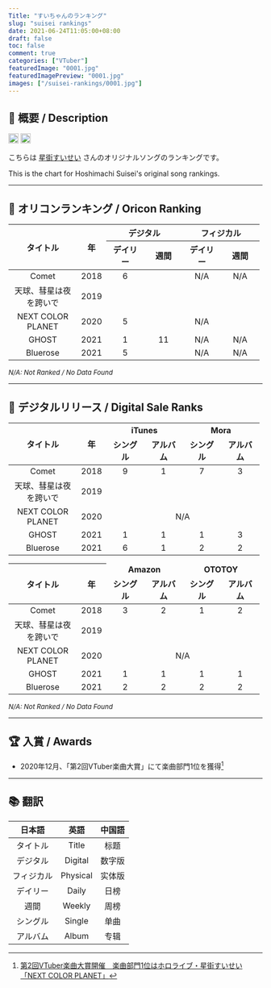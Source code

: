 ```yaml
---
Title: "すいちゃんのランキング"
slug: "suisei rankings"
date: 2021-06-24T11:05:00+08:00
draft: false
toc: false
comment: true
categories: ["VTuber"]
featuredImage: "0001.jpg"
featuredImagePreview: "0001.jpg"
images: ["/suisei-rankings/0001.jpg"]
---
```


## :memo: 概要 / Description

<a href="https://twitter.com/suisei_hosimati"><img src="https://img.shields.io/badge/Twitter-@suisei__hosimati-0075bd?style=flat-square&logo=twitter" height="20"></img></a> <a href="https://www.youtube.com/channel/UC5CwaMl1eIgY8h02uZw7u8A"><img src="https://img.shields.io/badge/YouTube-Suisei%20Channel-d40000?style=flat-square&logo=youtube" height="20"></img></a>

こちらは [星街すいせい](https://twitter.com/suisei_hosimati) さんのオリジナルソングのランキングです。

This is the chart for Hoshimachi Suisei's original song rankings.

<!--more-->

---

## 🌟 オリコンランキング / Oricon Ranking

<table>
	<colgroup span="6"></colgroup>
	<thead>
	<tr>
		<th rowspan=2 align="center" valign=middle width=120pt><b>タイトル</b></th>
		<th rowspan=2 align="center" valign=middle width=20pt><b>年</b></th>
		<th colspan=2 align="center" valign=middle><b>デジタル</b></th>
		<th colspan=2 align="center" valign=middle><b>フィジカル</b></th>
	</tr>
	<tr>
		<th align="center" valign=middle width=60pt><b>デイリー</b></th>
		<th align="center" valign=middle width=60pt><b>週間</b></th>
		<th align="center" valign=middle width=60pt><b>デイリー</b></th>
		<th align="center" valign=middle width=60pt><b>週間</b></th>
	</tr>
	</thead>
	<tr>
		<td align="center" valign=middle>Comet</td>
		<td align="center" valign=middle>2018</td>
		<td align="center" valign=middle>6</td> <!--デジタル デイリー-->
		<td align="center" valign=middle></td> <!--デジタル 週間-->
		<td align="center" valign=middle>N/A</td> <!--フィジカル デイリー-->
		<td align="center" valign=middle>N/A</td> <!--フィジカル 週間-->
	</tr>
    <tr>
		<td align="center" valign=middle>天球、彗星は夜を跨いで</td>
		<td align="center" valign=middle>2019</td>
		<td align="center" valign=middle></td> <!--デジタル デイリー-->
		<td align="center" valign=middle></td> <!--デジタル 週間-->
		<td align="center" valign=middle></td> <!--フィジカル デイリー-->
		<td align="center" valign=middle></td> <!--フィジカル 週間-->
	</tr>
	<tr>
		<td align="center" valign=middle>NEXT COLOR PLANET</td>
		<td align="center" valign=middle>2020</td>
		<td align="center" valign=middle>5</td>
		<td align="center" valign=middle colspan=3>N/A</td>
	</tr>
	<tr>
		<td align="center" valign=middle>GHOST</td>
		<td align="center" valign=middle>2021</td>
		<td align="center" valign=middle>1</td> <!--デジタル デイリー-->
		<td align="center" valign=middle>11</td> <!--デジタル 週間-->
		<td align="center" valign=middle>N/A</td> <!--フィジカル デイリー-->
		<td align="center" valign=middle>N/A</td> <!--フィジカル 週間-->
	</tr>
	<tr>
		<td align="center" valign=middle>Bluerose</td>
		<td align="center" valign=middle>2021</td>
		<td align="center" valign=middle>5</td> <!--デジタル デイリー-->
		<td align="center" valign=middle></td> <!--デジタル 週間-->
		<td align="center" valign=middle>N/A</td> <!--フィジカル デイリー-->
		<td align="center" valign=middle>N/A</td> <!--フィジカル 週間-->
	</tr>
</table>

<font size="2">*N/A: Not Ranked / No Data Found*</font>

---

## 🌃 デジタルリリース / Digital Sale Ranks

<table>
	<colgroup span="6"></colgroup>
	<thead>
	<tr>
		<th rowspan=2 align="center" valign=middle width=120pt><b>タイトル</b></th>
		<th rowspan=2 align="center" valign=middle width=20pt><b>年</b></th>
		<th colspan=2 align="center" valign=middle><b>iTunes</b></th>
		<th colspan=2 align="center" valign=middle><b>Mora</b></th>
    </tr>
	<tr>
		<td align="center" valign=middle width=60pt><b>シングル</b></td>
		<td align="center" valign=middle width=60pt><b>アルバム</b></td>
		<td align="center" valign=middle width=60pt><b>シングル</b></td>
		<td align="center" valign=middle width=60pt><b>アルバム</b></td>
	</tr>
	</thead>
	<tr>
		<td align="center" valign=middle>Comet</td>
		<td align="center" valign=middle>2018</td>
		<td align="center" valign=middle>9</td> <!--iTunes シングル-->
		<td align="center" valign=middle>1</td> <!--iTunes アルバム-->
		<td align="center" valign=middle>7</td> <!--Mora シングル-->
		<td align="center" valign=middle>3</td> <!--Mora アルバム-->
	</tr>
    <tr>
		<td align="center" valign=middle>天球、彗星は夜を跨いで</td>
		<td align="center" valign=middle>2019</td>
		<td align="center" valign=middle></td> <!--iTunes シングル-->
		<td align="center" valign=middle></td> <!--iTunes アルバム-->
		<td align="center" valign=middle></td> <!--Mora シングル-->
		<td align="center" valign=middle></td> <!--Mora アルバム-->
	</tr>
	<tr>
		<td align="center" valign=middle>NEXT COLOR PLANET</td>
		<td align="center" valign=middle>2020</td>
		<td colspan=6 align="center" valign=middle>N/A</td>
	</tr>
	<tr>
		<td align="center" valign=middle>GHOST</td>
		<td align="center" valign=middle>2021</td>
		<td align="center" valign=middle>1</td> <!--iTunes シングル-->
		<td align="center" valign=middle>1</td> <!--iTunes アルバム-->
		<td align="center" valign=middle>1</td> <!--Mora シングル-->
		<td align="center" valign=middle>3</td> <!--Mora アルバム-->
	</tr>
	<tr>
		<td align="center" valign=middle>Bluerose</td>
		<td align="center" valign=middle>2021</td>
		<td align="center" valign=middle>6</td> <!--iTunes シングル-->
		<td align="center" valign=middle>1</td> <!--iTunes アルバム-->
		<td align="center" valign=middle>2</td> <!--Mora シングル-->
		<td align="center" valign=middle>2</td> <!--Mora アルバム-->
	</tr>
</table>

<table>
	<colgroup span="6"></colgroup>
	<thead>
	<tr>
		<th rowspan=2 align="center" valign=middle width=120pt><b>タイトル</b></td>
		<th rowspan=2 align="center" valign=middle width=20pt><b>年</b></td>
        <td colspan=2 align="center" valign=middle><b>Amazon</b></td>
		<td colspan=2 align="center" valign=middle><b>OTOTOY</b></td>
	</tr>
	<tr>
        <td align="center" valign=middle width=60pt><b>シングル</b></td>
		<td align="center" valign=middle width=60pt><b>アルバム</b></td>
		<td align="center" valign=middle width=60pt><b>シングル</b></td>
		<td align="center" valign=middle width=60pt><b>アルバム</b></td>
	</tr>
	</thead>
	<tr>
		<td align="center" valign=middle>Comet</td>
		<td align="center" valign=middle>2018</td>
        <td align="center" valign=middle>3</td> <!--Amazon シングル-->
		<td align="center" valign=middle>2</td> <!--Amazon アルバム-->
		<td align="center" valign=middle>1</td> <!--OTOTOY シングル-->
		<td align="center" valign=middle>2</td> <!--OTOTOY アルバム-->
	</tr>
    <tr>
		<td align="center" valign=middle>天球、彗星は夜を跨いで</td>
		<td align="center" valign=middle>2019</td>
        <td align="center" valign=middle></td> <!--Amazon シングル-->
		<td align="center" valign=middle></td> <!--Amazon アルバム-->
		<td align="center" valign=middle></td> <!--OTOTOY シングル-->
		<td align="center" valign=middle></td> <!--OTOTOY アルバム-->
	</tr>
	<tr>
		<td align="center" valign=middle>NEXT COLOR PLANET</td>
		<td align="center" valign=middle>2020</td>
		<td colspan=6 align="center" valign=middle>N/A</td>
	</tr>
	<tr>
		<td align="center" valign=middle>GHOST</td>
		<td align="center" valign=middle>2021</td>
        <td align="center" valign=middle>1</td> <!--Amazon シングル-->
		<td align="center" valign=middle>1</td> <!--Amazon アルバム-->
		<td align="center" valign=middle>1</td> <!--OTOTOY シングル-->
		<td align="center" valign=middle>1</td> <!--OTOTOY アルバム-->
	</tr>
	<tr>
		<td align="center" valign=middle>Bluerose</td>
		<td align="center" valign=middle>2021</td>
        <td align="center" valign=middle>2</td> <!--Amazon シングル-->
		<td align="center" valign=middle>2</td> <!--Amazon アルバム-->
		<td align="center" valign=middle>2</td> <!--OTOTOY シングル-->
		<td align="center" valign=middle>2</td> <!--OTOTOY アルバム-->
	</tr>
</table>

<font size="2">*N/A: Not Ranked / No Data Found*</font>

---

## :trophy: 入賞 / Awards

- 2020年12月、「第2回VTuber楽曲大賞」にて楽曲部門1位を獲得[^1]

---

## :books: 翻訳

|日本語|英語|中国語|
|:----:|:--:|:----:|
|タイトル|Title|标题|
|デジタル|Digital|数字版|
|フィジカル|Physical|实体版|
|デイリー|Daily|日榜|
|週間|Weekly|周榜|
|シングル|Single|单曲|
|アルバム|Album|专辑|

[^1]: [第2回VTuber楽曲大賞開催　楽曲部門1位はホロライブ・星街すいせい「NEXT COLOR PLANET」](https://panora.tokyo/archives/14764)
